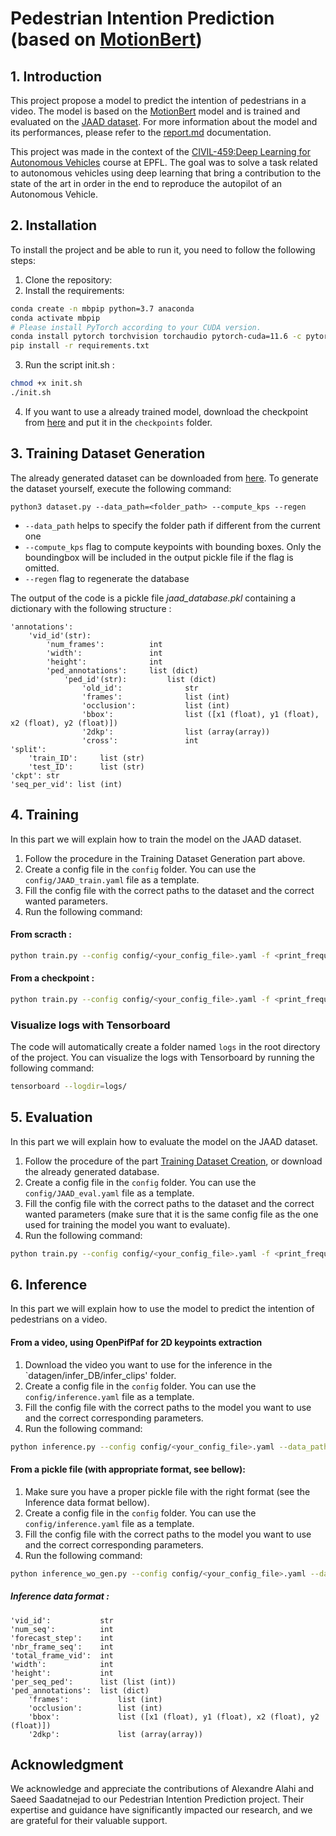 # Pedestrian Intention Prediction (based on [MotionBert](https://github.com/Walter0807/MotionBERT))

## 1. Introduction

This project propose a model to predict the intention of pedestrians in a video. The model is based on the [MotionBert](https://github.com/Walter0807/MotionBERT) model and is trained and evaluated on the [JAAD dataset](https://data.nvision2.eecs.yorku.ca/JAAD_dataset/). For more information about the model and its performances, please refer to the [report.md](https://github.com/Yseoo/Pedestrian-Intention-Predicition/tree/main/report.md) documentation.

This project was made in the context of the [CIVIL-459:Deep Learning for Autonomous Vehicles](https://edu.epfl.ch/coursebook/en/deep-learning-for-autonomous-vehicles-CIVIL-459) course at EPFL. The goal was to solve a task related to autonomous vehicles using deep learning that bring a contribution to the state of the art in order in the end to reproduce the autopilot of an Autonomous Vehicle.

## 2. Installation

To install the project and be able to run it, you need to follow the following steps:

1. Clone the repository:
2. Install the requirements:

```bash
conda create -n mbpip python=3.7 anaconda
conda activate mbpip
# Please install PyTorch according to your CUDA version.
conda install pytorch torchvision torchaudio pytorch-cuda=11.6 -c pytorch -c nvidia
pip install -r requirements.txt
```
3. Run the script init.sh :
   
```bash
chmod +x init.sh
./init.sh
```

4. If you want to use a already trained model, download the checkpoint from [here](https://drive.google.com/drive/folders/1fOxR13Tp8Jm9EeOku-FGu5fD3UfqgWOp?usp=sharing) and put it in the `checkpoints` folder.

## 3. Training Dataset Generation

The already generated dataset can be downloaded from [here](https://drive.google.com/drive/folders/1fOxR13Tp8Jm9EeOku-FGu5fD3UfqgWOp?usp=sharing). To generate the dataset yourself, execute the following command:

```
python3 dataset.py --data_path=<folder_path> --compute_kps --regen
```
- `--data_path` helps to specify the folder path if different from the current one
- `--compute_kps` flag to compute keypoints with bounding boxes. Only the boundingbox will be included in the output pickle file if the flag is omitted.
- `--regen` flag to regenerate the database

The output of the code is a pickle file *jaad_database.pkl* containing a dictionary with the following structure :
``` 
'annotations': 
    'vid_id'(str): 
        'num_frames':          int
        'width':               int
        'height':              int
        'ped_annotations':     list (dict)
            'ped_id'(str):         list (dict)
                'old_id':              str
                'frames':              list (int)
                'occlusion':           list (int)
                'bbox':                list ([x1 (float), y1 (float), x2 (float), y2 (float)])
                '2dkp':                list (array(array))
                'cross':               int
'split': 
    'train_ID':     list (str)
    'test_ID':      list (str)
'ckpt': str
'seq_per_vid': list (int)
```

## 4. Training

In this part we will explain how to train the model on the JAAD dataset.

1. Follow the procedure in the Training Dataset Generation part above.
2. Create a config file in the `config` folder. You can use the `config/JAAD_train.yaml` file as a template.
3. Fill the config file with the correct paths to the dataset and the correct wanted parameters.
4. Run the following command:

#### From scracth :
```bash
python train.py --config config/<your_config_file>.yaml -f <print_frequency>
```
#### From a checkpoint :
```bash
python train.py --config config/<your_config_file>.yaml -f <print_frequency> -c
```

### Visualize logs with Tensorboard

The code will automatically create a folder named `logs` in the root directory of the project. You can visualize the logs with Tensorboard by running the following command:

```bash
tensorboard --logdir=logs/
```

## 5. Evaluation

In this part we will explain how to evaluate the model on the JAAD dataset.

1. Follow the procedure of the part [Training Dataset Creation](#training-dataset-creation), or download the already generated database.
2. Create a config file in the `config` folder. You can use the `config/JAAD_eval.yaml` file as a template.
3. Fill the config file with the correct paths to the dataset and the correct wanted parameters (make sure that it is the same config file as the one used for training the model you want to evaluate).
4. Run the following command:

```bash
python train.py --config config/<your_config_file>.yaml -f <print_frequency> -e
```

## 6. Inference

In this part we will explain how to use the model to predict the intention of pedestrians on a video.

#### From a video, using OpenPifPaf for 2D keypoints extraction

1. Download the video you want to use for the inference in the `datagen/infer_DB/infer_clips' folder.
2. Create a config file in the `config` folder. You can use the `config/inference.yaml` file as a template.
3. Fill the config file with the correct paths to the model you want to use and the correct corresponding parameters.
4. Run the following command:

```bash
python inference.py --config config/<your_config_file>.yaml --data_path datagen/infer_DB/infer_clips/ --filename <your_video_name>
```

#### From a pickle file (with appropriate format, see bellow):

1. Make sure you have a proper pickle file with the right format (see the Inference data format bellow).
2. Create a config file in the `config` folder. You can use the `config/inference.yaml` file as a template.
3. Fill the config file with the correct paths to the model you want to use and the correct corresponding parameters.
4. Run the following command:

```bash
python inference_wo_gen.py --config config/<your_config_file>.yaml --data_path <your_pickle_file_path>
```
##### Inference data format :

```
'vid_id':           str
'num_seq':          int
'forecast_step':    int
'nbr_frame_seq':    int
'total_frame_vid':  int
'width':            int
'height':           int
'per_seq_ped':      list (list (int))
'ped_annotations':  list (dict) 
    'frames':           list (int)
    'occlusion':        list (int)
    'bbox':             list ([x1 (float), y1 (float), x2 (float), y2 (float)])
    '2dkp':             list (array(array))
```


## Acknowledgment

We acknowledge and appreciate the contributions of Alexandre Alahi and Saeed Saadatnejad to our Pedestrian Intention Prediction project. Their expertise and guidance have significantly impacted our research, and we are grateful for their valuable support.
